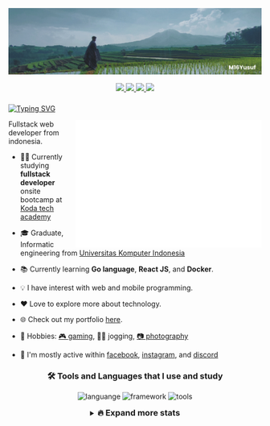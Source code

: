 <!--
**M16Yusuf/M16Yusuf** is a ✨ _special_ ✨ repository because its `README.md` (this file) appears on your GitHub profile. -->

[![banner](/img/bannergit-Manglayang.png)](https://linktr.ee/m16yusuf)

<div align="center">
<a href="https://www.linkedin.com/in/m16yusuf/" target="_blank">
<img src="https://img.shields.io/badge/LinkedIn-0077B5?style=for-the-badge&logo=linkedin&logoColor=white" >
</a>

<a href="https://www.instagram.com/M16Yusuf/" target="_blank">
<img src="https://img.shields.io/badge/Instagram-E4405F?style=for-the-badge&logo=Instagram&logoColor=white" >
</a>

<a href="https://twitter.com/M16Yusuf" target="_blank">
<img src="https://img.shields.io/badge/Twitter-0077b5?style=for-the-badge&logo=Twitter&logoColor=white" >
</a>

<a href="https://facebook.com/m16yusuff" target="_blank">
<img src="https://img.shields.io/badge/Facebook-1877F2?style=for-the-badge&logo=facebook&logoColor=white" >
</a>
</div>

###

[![Typing SVG](https://readme-typing-svg.demolab.com?font=Fira+Code&size=24&pause=1000&width=435&lines=%F0%9F%91%8B+Hello%2C+I'm+Muhammad+Yusuf;%F0%9F%92%BB+Fullstack+Web+Developer)](https://linktr.ee/m16yusuf)

<img src="/metrics.plugin.isocalendar.svg" align="right" width="370px">

Fullstack web developer from indonesia.

- 🧑‍💻 Currently studying **fullstack developer** onsite bootcamp at [Koda tech academy](https://www.instagram.com/kodacademy.id/)

- 🎓 Graduate, Informatic engineering from [Universitas Komputer Indonesia](https://www.instagram.com/unikom_official/)

- 📚 Currently learning **Go language**, **React JS**, and **Docker**.

- 💡 I have interest with web and mobile programming.

- ❤️ Love to explore more about technology.

- 🌐 Check out my portfolio [here](https://m16yusuf.vercel.app/).

- 💪 Hobbies: [🎮 gaming](https://www.youtube.com/@YushaaID/), 🏃‍♂️ jogging, [📷 photography](https://www.instagram.com/yushaa.photography/)

- 💬 I'm mostly active within [facebook](https://facebook.com/m16yusuff), [instagram](https://www.instagram.com/M16Yusuf/), and [discord](https://discord.com/users/315664173021528068)

<div align="center">

### 🛠️ Tools and Languages that I use and study

<!-- <img src="https://skillicons.dev/icons?i=js,go,git,kubernetes,docker,c,vim" /> -->

![languange](https://skillicons.dev/icons?i=js,go,php,java,cpp,python)
![framework](https://skillicons.dev/icons?i=html,css,tailwind,bootstrap,react,nodejs,vite)
![tools](https://skillicons.dev/icons?i=postgres,mysql,docker,vscode,linux,arduino,git,figma,blender)

</div>

<details align="center">
  <summary><h3 style="display:inline;">🔥 Expand more stats</h3></summary>

  <!-- statistic -->
  <div align="center">
    <a href="https://github.com/m16yusuf/">
    <img loading="lazy" height="165em" src="https://streak-stats.demolab.com?user=m16yusuf&theme=dracula&hide_border=true&"/><br>
    <img loading="lazy" height="165em" src="https://github-readme-stats.vercel.app/api/top-langs/?username=m16yusuf&layout=compact&langs_count=10&theme=dracula&hide_border=true&"/>
    <img loading="lazy" height="165em" src="https://github-readme-stats.vercel.app/api?username=m16yusuf&show_icons=true&theme=dracula&include_all_commits=true&count_private=true&hide_border=true&"/>
</div>

<div align="center">
<a href="https://discord.com/users/315664173021528068"> 
<img height="165em" src="https://lanyard.cnrad.dev/api/315664173021528068?hideBadges=false&idleMessage=currently%20offline%20...">
</a>
<a href="https://open.spotify.com/user/317neqyhvguhqivgdisjf5rvzgia" style="display:inline;"> <img  width="300em"  src="https://spotify-recently-played-readme.vercel.app/api?user=317neqyhvguhqivgdisjf5rvzgia&count=5" alt="Spotify recently played"/> </a>
</div>

</details>
